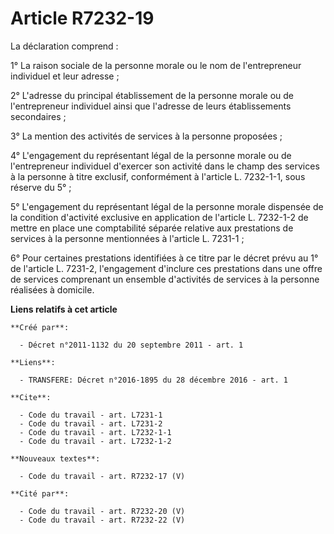 # Article R7232-19

La déclaration comprend : 

1° La raison sociale de la personne morale ou le nom de l'entrepreneur individuel et leur adresse ; 

2° L'adresse du principal établissement de la personne morale ou de l'entrepreneur individuel ainsi que l'adresse de leurs
établissements secondaires ; 

3° La mention des activités de services à la personne proposées ; 

4° L'engagement du représentant légal de la personne morale ou de l'entrepreneur individuel d'exercer son activité dans le
champ des services à la personne à titre exclusif, conformément à l'article L. 7232-1-1, sous réserve du 5° ; 

5° L'engagement du représentant légal de la personne morale dispensée de la condition d'activité exclusive en application de
l'article L. 7232-1-2 de mettre en place une comptabilité séparée relative aux prestations de services à la personne
mentionnées à l'article L. 7231-1 ; 

6° Pour certaines prestations identifiées à ce titre par le décret prévu au 1° de l'article L. 7231-2, l'engagement d'inclure
ces prestations dans une offre de services comprenant un ensemble d'activités de services à la personne réalisées à domicile.

**Liens relatifs à cet article**

	**Créé par**:

	  - Décret n°2011-1132 du 20 septembre 2011 - art. 1

	**Liens**:

	  - TRANSFERE: Décret n°2016-1895 du 28 décembre 2016 - art. 1

	**Cite**:

	  - Code du travail - art. L7231-1
	  - Code du travail - art. L7231-2
	  - Code du travail - art. L7232-1-1
	  - Code du travail - art. L7232-1-2

	**Nouveaux textes**:

	  - Code du travail - art. R7232-17 (V)

	**Cité par**:

	  - Code du travail - art. R7232-20 (V)
	  - Code du travail - art. R7232-22 (V)
